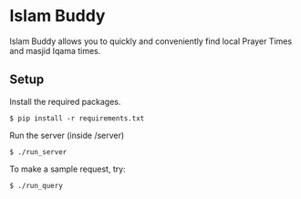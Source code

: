 # Islam Buddy #

Islam Buddy allows you to quickly and conveniently find local Prayer Times and masjid Iqama times.

## Setup ##

Install the required packages.
```
$ pip install -r requirements.txt
```

Run the server (inside /server)
```
$ ./run_server
```

To make a sample request, try:
```
$ ./run_query
```
